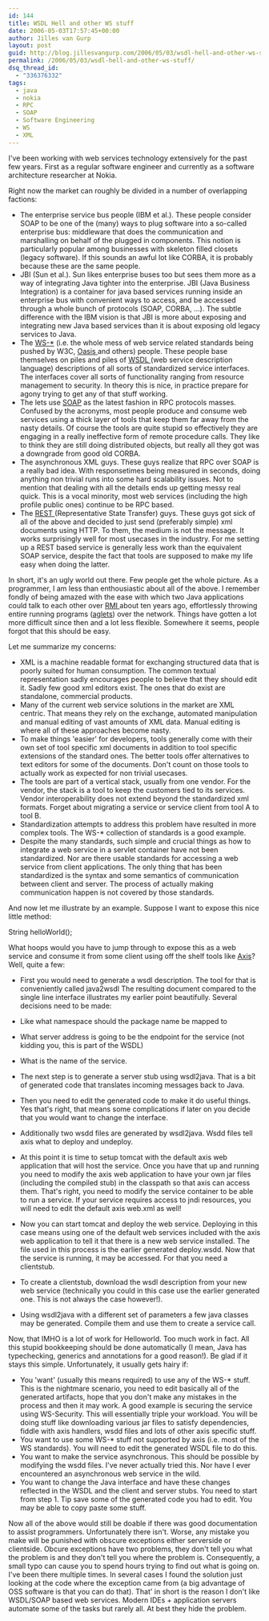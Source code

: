 ```yaml
---
id: 144
title: WSDL Hell and other WS stuff
date: 2006-05-03T17:57:45+00:00
author: Jilles van Gurp
layout: post
guid: http://blog.jillesvangurp.com/2006/05/03/wsdl-hell-and-other-ws-stuff/
permalink: /2006/05/03/wsdl-hell-and-other-ws-stuff/
dsq_thread_id:
  - "336376332"
tags:
  - java
  - nokia
  - RPC
  - SOAP
  - Software Engineering
  - WS
  - XML
---
```

I've been working with web services technology extensively for the past few years. First as a regular software engineer and currently as a software architecture researcher at Nokia.

Right now the market can roughly be divided in a number of overlapping factions:

- The enterprise service bus people (IBM et al.). These people consider SOAP to be one of the (many) ways to plug software into a so-called enterprise bus: middleware that does the communication and marshalling on behalf of the plugged in components. This notion is particularly popular among businesses with skeleton filled closets (legacy software). If this sounds an awful lot like CORBA, it is probably because these are the same people.
- JBI (Sun et al.). Sun likes enterprise buses too but sees them more as a way of integrating Java tighter into the enterprise. JBI (Java Business Integration) is a container for java based services running inside an enterprise bus with convenient ways to access, and be accessed through a whole bunch of protocols (SOAP, CORBA, ...). The subtle difference with the IBM vision is that JBI is more about exposing and integrating new Java based services than it is about exposing old legacy services to Java.
- The [WS-*](http://www.w3.org/TR/ws-arch/) (i.e. the whole mess of web service related standards being pushed by W3C, [Oasis ](http://www.oasis-open.org/specs/index.php)and others) people. These people base themselves on piles and piles of [WSDL ](http://www.w3.org/TR/wsdl)(web service description language) descriptions of all sorts of standardized service interfaces. The interfaces cover all sorts of functionality ranging from resource management to security. In theory this is nice, in practice prepare for agony trying to get any of that stuff working.
- The lets use [SOAP](http://www.w3.org/TR/soap/) as the latest fashion in RPC protocols masses. Confused by the acronyms, most people produce and consume web services using a thick layer of tools that keep them far away from the nasty details. Of course the tools are quite stupid so effectively they are engaging in a really ineffective form of remote procedure calls. They like to think they are still doing distributed objects, but really all they got was a downgrade from good old CORBA.
- The asynchronous XML guys. These guys realize that RPC over SOAP is a really bad idea. With responsetimes being measured in seconds, doing anything non trivial runs into some hard scalability issues. Not to mention that dealing with all the details ends up getting messy real quick. This is a vocal minority, most web services (including the high profile public ones) continue to be RPC based.
- The [REST ](http://www.ics.uci.edu/~fielding/pubs/dissertation/top.htm)(Representative State Transfer) guys. These guys got sick of all of the above and decided to just send (preferably simple) xml documents using HTTP. To them, the medium is not the message. It works surprisingly well for most usecases in the industry. For me setting up a REST based service is generally less work than the equivalent SOAP service, despite the fact that tools are supposed to make my life easy when doing the latter.

In short, it's an ugly world out there. Few people get the whole picture. As a programmer, I am less than enthousiastic about all of the above. I remember fondly of being amazed with the ease with which two Java applications could talk to each other over [RMI ](http://www.javacoffeebreak.com/articles/javarmi/javarmi.html)about ten years ago, effortlessly throwing entire running programs ([aglets](http://www.trl.ibm.com/aglets/)) over the network. Things have gotten a lot more difficult since then and a lot less flexible. Somewhere it seems, people forgot that this should be easy.

Let me summarize my concerns:

- XML is a machine readable format for exchanging structured data that is poorly suited for human consumption. The common textual representation sadly encourages people to believe that they should edit it. Sadly few good xml editors exist. The ones that do exist are standalone, commercial products.
- Many of the current web service solutions in the market are XML centric. That means they rely on the exchange, automated manipulation and manual editing of vast amounts of XML data. Manual editing is where all of these approaches become nasty.
- To make things 'easier' for developers, tools generally come with their own set of tool specific xml documents in addition to tool specific extensions of the standard ones. The better tools offer alternatives to text editors for some of the documents. Don't count on those tools to actually work as expected for non trivial usecases.
- The tools are part of a vertical stack, usually from one vendor. For the vendor, the stack is a tool to keep the customers tied to its services. Vendor interoperability does not extend beyond the standardized xml formats. Forget about migrating a service or service client from tool A to tool B.
- Standardization attempts to address this problem have resulted in more complex tools. The WS-* collection of standards is a good example.
- Despite the many standards, such simple and crucial things as how to integrate a web service in a servlet container have not been standardized. Nor are there usable standards for accessing a web service from client applications. The only thing that has been standardized is the syntax and some semantics of communication between client and server. The process of actually making communication happen is not covered by those standards.

And now let me illustrate by an example. Suppose I want to expose this nice little method:

String helloWorld();

What hoops would you have to jump through to expose this as a web service and consume it from some client using off the shelf tools like [Axis](http://ws.apache.org/axis/)? Well, quite a few:

- First you would need to generate a wsdl description. The tool for that is conveniently called java2wsdl The resulting document compared to the single line interface illustrates my earlier point beautifully. Several decisions need to be made:
- Like what namespace should the package name be mapped to
- What server address is going to be the endpoint for the service (not kidding you, this is part of the WSDL)
- What is the name of the service.

- The next step is to generate a server stub using wsdl2java. That is a bit of generated code that translates incoming messages back to Java.
- Then you need to edit the generated code to make it do useful things. Yes that's right, that means some complications if later on you decide that you would want to change the interface.
- Additionally two wsdd files are generated by wsdl2java. Wsdd files tell axis what to deploy and undeploy.
- At this point it is time to setup tomcat with the default axis web application that will host the service. Once you have that up and running you need to modify the axis web application to have your own jar files (including the compiled stub) in the classpath so that axis can access them. That's right, you need to modify the service container to be able to run a service. If your service requires access to jndi resources, you will need to edit the default axis web.xml as well!
- Now you can start tomcat and deploy the web service. Deploying in this case means using one of the default web services included with the axis web application to tell it that there is a new web service installed. The file used in this process is the earlier generated deploy.wsdd. Now that the service is running, it may be accessed. For that you need a clientstub.
- To create a clientstub, download the wsdl description from your new web service (technically you could in this case use the earlier generated one. This is not always the case however!).
- Using wsdl2java with a different set of parameters a few java classes may be generated. Compile them and use them to create a service call.

Now, that IMHO is a lot of work for Helloworld. Too much work in fact. All this stupid bookkeeping should be done automatically (I mean, Java has typechecking, generics and annotations for a good reason!). Be glad if it stays this simple. Unfortunately, it usually gets hairy if:

- You 'want' (usually this means required) to use any of the WS-* stuff. This is the nightmare scenario, you need to edit basically all of the generated artifacts, hope that you don't make any mistakes in the process and then it may work. A good example is securing the service using WS-Security. This will essentially triple your workload. You will be doing stuff like downloading various jar files to satisfy dependencies, fiddle with axis handlers, wsdd files and lots of other axis specific stuff.
- You want to use some WS-* stuff not supported by axis (i.e. most of the WS standards). You will need to edit the generated WSDL file to do this.
- You want to make the service asynchronous. This should be possible by modifying the wsdd files. I've never actually tried this. Nor have I ever encountered an asynchronous web service in the wild.
- You want to change the Java interface and have these changes reflected in the WSDL and the client and server stubs. You need to start from step 1. Tip save some of the generated code you had to edit. You may be able to copy paste some stuff.

Now all of the above would still be doable if there was good documentation to assist programmers. Unfortunately there isn't. Worse, any mistake you make will be punished with obscure exceptions either serverside or clientside. Obcure exceptions have two problems, they don't tell you what the problem is and they don't tell you where the problem is. Consequently, a small typo can cause you to spend hours trying to find out what is going on. I've been there multiple times. In several cases I found the solution just looking at the code where the exception came from (a big advantage of OSS software is that you can do that).
That' in short is the reason I don't like WSDL/SOAP based web services.  Modern IDEs + application servers automate some of the tasks but rarely all. At best they hide the problem.